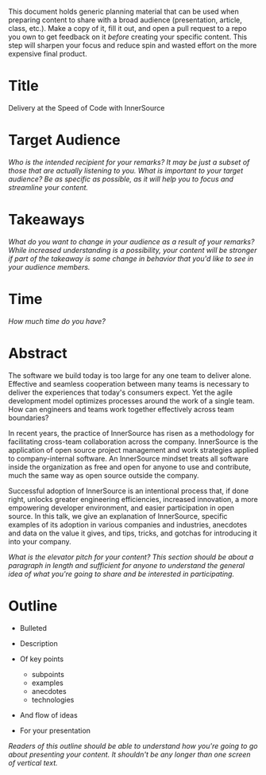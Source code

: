 This document holds generic planning material that can be used when preparing content to share with a broad audience (presentation, article, class, etc.).
Make a copy of it, fill it out, and open a pull request to a repo you own to get feedback on it _before_ creating your specific content.
This step will sharpen your focus and reduce spin and wasted effort on the more expensive final product.

# Title

Delivery at the Speed of Code with InnerSource

# Target Audience

_Who is the intended recipient for your remarks?_
_It may be just a subset of those that are actually listening to you._
_What is important to your target audience?_
_Be as specific as possible, as it will help you to focus and streamline your content._

# Takeaways

_What do you want to change in your audience as a result of your remarks?_
_While increased understanding is a possibility, your content will be stronger if part of the takeaway is some change in behavior that you'd like to see in your audience members._

# Time

_How much time do you have?_

# Abstract

The software we build today is too large for any one team to deliver alone.
Effective and seamless cooperation between many teams is necessary to deliver the experiences that today's consumers expect.
Yet the agile development model optimizes processes around the work of a single team. How can engineers and teams work together effectively across team boundaries?

In recent years, the practice of InnerSource has risen as a methodology for facilitating cross-team collaboration across the company.
InnerSource is the application of open source project management and work strategies applied to company-internal software.
An InnerSource mindset treats all software inside the organization as free and open for anyone to use and contribute, much the same way as open source outside the company.

Successful adoption of InnerSource is an intentional process that, if done right, unlocks greater engineering efficiencies, increased innovation, a more empowering developer environment, and easier participation in open source.
In this talk, we give an explanation of InnerSource, specific examples of its adoption in various companies and industries, anecdotes and data on the value it gives, and tips, tricks, and gotchas for introducing it into your company.

_What is the elevator pitch for your content?_
_This section should be about a paragraph in length and sufficient for anyone to understand the general idea of what you're going to share and be interested in participating._

# Outline

* Bulleted
* Description
* Of key points

  * subpoints
  * examples
  * anecdotes
  * technologies

* And flow of ideas
* For your presentation

_Readers of this outline should be able to understand how you're going to go about presenting your content._
_It shouldn't be any longer than one screen of vertical text._

